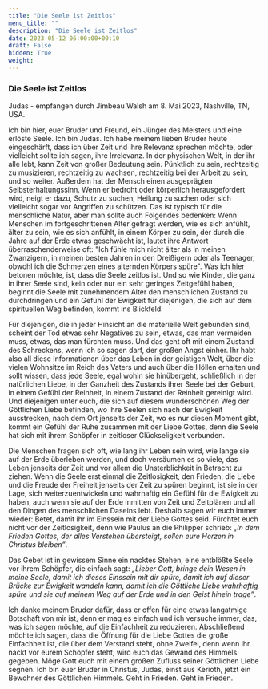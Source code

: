 ```yaml
---
title: "Die Seele ist Zeitlos"
menu_title: ""
description: "Die Seele ist Zeitlos"
date: 2023-05-12 06:00:00+00:10
draft: False
hidden: True
weight:
---
```

### Die Seele ist Zeitlos

Judas - empfangen durch Jimbeau Walsh am 8. Mai 2023, Nashville, TN, USA.

Ich bin hier, euer Bruder und Freund, ein Jünger des Meisters und eine erlöste Seele. Ich bin Judas. Ich habe meinem lieben Bruder heute eingeschärft, dass ich über Zeit und ihre Relevanz sprechen möchte, oder vielleicht sollte ich sagen, ihre Irrelevanz. In der physischen Welt, in der ihr alle lebt, kann Zeit von großer Bedeutung sein. Pünktlich zu sein, rechtzeitig zu musizieren, rechtzeitig zu wachsen, rechtzeitig bei der Arbeit zu sein, und so weiter. Außerdem hat der Mensch einen ausgeprägten Selbsterhaltungssinn. Wenn er bedroht oder körperlich herausgefordert wird, neigt er dazu, Schutz zu suchen, Heilung zu suchen oder sich vielleicht sogar vor Angriffen zu schützen. Das ist typisch für die menschliche Natur, aber man sollte auch Folgendes bedenken: Wenn Menschen im fortgeschrittenen Alter gefragt werden, wie es sich anfühlt, älter zu sein, wie es sich anfühlt, in einem Körper zu sein, der durch die Jahre auf der Erde etwas geschwächt ist, lautet ihre Antwort überraschenderweise oft: "Ich fühle mich nicht älter als in meinen Zwanzigern, in meinen besten Jahren in den Dreißigern oder als Teenager, obwohl ich die Schmerzen eines alternden Körpers spüre". Was ich hier betonen möchte, ist, dass die Seele zeitlos ist. Und so wie Kinder, die ganz in ihrer Seele sind, kein oder nur ein sehr geringes Zeitgefühl haben, beginnt die Seele mit zunehmendem Alter den menschlichen Zustand zu durchdringen und ein Gefühl der Ewigkeit für diejenigen, die sich auf dem spirituellen Weg befinden, kommt ins Blickfeld.

Für diejenigen, die in jeder Hinsicht an die materielle Welt gebunden sind, scheint der Tod etwas sehr Negatives zu sein, etwas, das man vermeiden muss, etwas, das man fürchten muss. Und das geht oft mit einem Zustand des Schreckens, wenn ich so sagen darf, der großen Angst einher. Ihr habt also all diese Informationen über das Leben in der geistigen Welt, über die vielen Wohnsitze im Reich des Vaters und auch über die Höllen erhalten und sollt wissen, dass jede Seele, egal wohin sie hinübergeht, schließlich in der natürlichen Liebe, in der Ganzheit des Zustands ihrer Seele bei der Geburt, in einem Gefühl der Reinheit, in einem Zustand der Reinheit gereinigt wird. Und diejenigen unter euch, die sich auf diesem wunderschönen Weg der Göttlichen Liebe befinden, wo ihre Seelen sich nach der Ewigkeit ausstrecken, nach dem Ort jenseits der Zeit, wo es nur diesen Moment gibt, kommt ein Gefühl der Ruhe zusammen mit der Liebe Gottes, denn die Seele hat sich mit ihrem Schöpfer in zeitloser Glückseligkeit verbunden.

Die Menschen fragen sich oft, wie lang ihr Leben sein wird, wie lange sie auf der Erde überleben werden, und doch versäumen es so viele, das Leben jenseits der Zeit und vor allem die Unsterblichkeit in Betracht zu ziehen. Wenn die Seele erst einmal die Zeitlosigkeit, den Frieden, die Liebe und die Freude der Freiheit jenseits der Zeit zu spüren beginnt, ist sie in der Lage, sich weiterzuentwickeln und wahrhaftig ein Gefühl für die Ewigkeit zu haben, auch wenn sie auf der Erde inmitten von Zeit und Zeitplänen und all den Dingen des menschlichen Daseins lebt. Deshalb sagen wir euch immer wieder: Betet, damit ihr im Einssein mit der Liebe Gottes seid. Fürchtet euch nicht vor der Zeitlosigkeit, denn wie Paulus an die Philipper schrieb: *„In dem Frieden Gottes, der alles Verstehen übersteigt, sollen eure Herzen in Christus bleiben”*.

Das Gebet ist in gewissem Sinne ein nacktes Stehen, eine entblößte Seele vor ihrem Schöpfer, die einfach sagt: *„Lieber Gott, bringe dein Wesen in meine Seele, damit ich dieses Einssein mit dir spüre, damit ich auf dieser Brücke zur Ewigkeit wandeln kann, damit ich die Göttliche Liebe wahrhaftig spüre und sie auf meinem Weg auf der Erde und in den Geist hinein trage”*.

Ich danke meinem Bruder dafür, dass er offen für eine etwas langatmige Botschaft von mir ist, denn er mag es einfach und ich versuche immer, das, was ich sagen möchte, auf die Einfachheit zu reduzieren. Abschließend möchte ich sagen, dass die Öffnung für die Liebe Gottes die große Einfachheit ist, die über dem Verstand steht, ohne Zweifel, denn wenn ihr nackt vor eurem Schöpfer steht, wird euch das Gewand des Himmels gegeben. Möge Gott euch mit einem großen Zufluss seiner Göttlichen Liebe segnen. Ich bin euer Bruder in Christus, Judas, einst aus Kerioth, jetzt ein Bewohner des Göttlichen Himmels. Geht in Frieden. Geht in Frieden.
